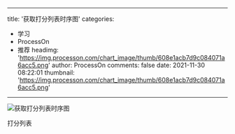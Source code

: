 
---
title: '获取打分列表时序图'
categories: 
 - 学习
 - ProcessOn
 - 推荐
headimg: 'https://img.processon.com/chart_image/thumb/608e1acb7d9c084071a6acc5.png'
author: ProcessOn
comments: false
date: 2021-11-30 08:22:01
thumbnail: 'https://img.processon.com/chart_image/thumb/608e1acb7d9c084071a6acc5.png'
---

<div>   
<img class="thumb" alt="获取打分列表时序图" src="https://img.processon.com/chart_image/thumb/608e1acb7d9c084071a6acc5.png" referrerpolicy="no-referrer">
<p>打分列表</p>  
</div>
            